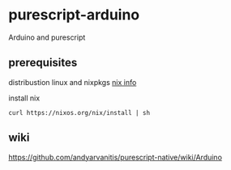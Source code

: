 # purescript-arduino

Arduino and purescript

## prerequisites

distribustion linux and nixpkgs
[nix info](https://nixos.org/nix/)

install nix

`curl https://nixos.org/nix/install | sh`

## wiki

https://github.com/andyarvanitis/purescript-native/wiki/Arduino
